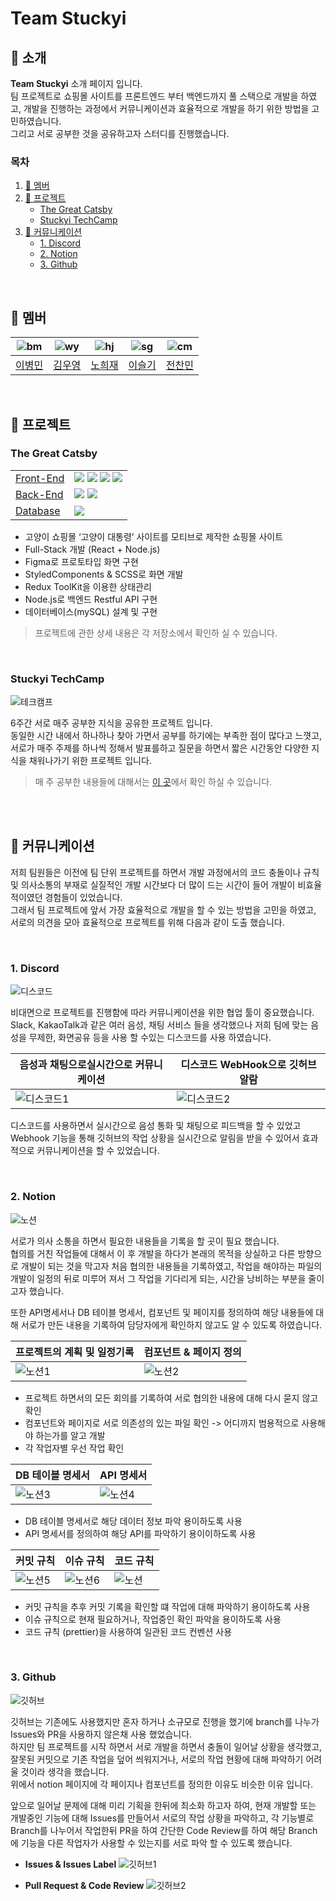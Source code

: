 # Team Stuckyi

## 👋 소개

**Team Stuckyi** 소개 페이지 입니다.<br>
팀 프로젝트로 쇼핑몰 사이트를 프론트엔드 부터 백엔드까지 풀 스택으로 개발을 하였고, 개발을 진행하는 과정에서 커뮤니케이션과 효율적으로 개발을 하기 위한 방법을 고민하였습니다. <br>
그리고 서로 공부한 것을 공유하고자 스터디를 진행했습니다.

### 목차

1. [👥 멤버](#-멤버)<br>
2. [🚀 프로젝트](#-프로젝트)<br>
    - [The Great Catsby](#the-great-catsby)<br>
    - [Stuckyi TechCamp](#stuckyi-techcamp)<br>
3. [🤝 커뮤니케이션](#-커뮤니케이션)<br>
    - [1. Discord](#1-discord)<br>
    - [2. Notion](#2-notion)<br>
    - [3. Github](#3-github)<br>

<br>

## 👥 멤버

| ![bm](./readmeImg/members/bm.jpeg)                                  | ![wy](./readmeImg/members/wy.png)                               | ![hj](./readmeImg/members/hj.jpeg)                               | ![sg](./readmeImg/members/sg.png)                              | ![cm](./readmeImg/members/cm.jpeg)                                |
| ------------------------------------------------------------------- | --------------------------------------------------------------- | ---------------------------------------------------------------- | -------------------------------------------------------------- | ----------------------------------------------------------------- |
| <div align="center">[이병민](https://github.com/ByeongminLee)</div> | <div align="center">[김우영](https://github.com/0x000613)</div> | <div align="center">[노희재](https://github.com/heejj1206)</div> | <div align="center">[이슬기](https://github.com/abcabcp)</div> | <div align="center">[전찬민](https://github.com/cksals3753)</div> |

<br>

## 🚀 프로젝트

### The Great Catsby

<table>
    <tr>
        <td><a href="https://github.com/Team-Stuckyi/TheGreatCatsby-FrontEnd">Front-End</a></td>
        <td>
            <img src="https://img.shields.io/badge/React-61DAFB?style=flat-square&logo=React&logoColor=white"/>
            <img src="https://img.shields.io/badge/Redux-764ABC?style=flat-square&logo=Redux&logoColor=white"/>
            <img src="https://img.shields.io/badge/SCSS-CC6699?style=flat-square&logo=sass&logoColor=white"/>
            <img src="https://img.shields.io/badge/StyledComponents-DB7093?style=flat-square&logo=styledcomponents&logoColor=white"/>
        </td>
    </tr>
    <tr>
        <td><a href="https://github.com/Team-Stuckyi/TheGreatCatsby-BackEnd">Back-End</a></td>
        <td>
            <img src="https://img.shields.io/badge/Node.js-339933?style=flat-square&logo=Node.js&logoColor=white"/>
            <img src="https://img.shields.io/badge/Express-000000?style=flat-square&logo=Express&logoColor=white"/>
        </td>
    </tr>
        <tr>
        <td><a href="https://github.com/Team-Stuckyi/TheGreatCatsby-Database">Database</a></td>
        <td>
            <img src="https://img.shields.io/badge/MySQL-4479A1?style=flat-square&logo=MySQL&logoColor=white"/>
        </td>
    </tr>
</table>

-   고양이 쇼핑몰 ‘고양이 대통령’ 사이트를 모티브로 제작한 쇼핑몰 사이트
-   Full-Stack 개발 (React + Node.js)
-   Figma로 프로토타입 화면 구현
-   StyledComponents & SCSS로 화면 개발
-   Redux ToolKit을 이용한 상태관리
-   Node.js로 백엔드 Restful API 구현
-   데이터베이스(mySQL) 설계 및 구현

> 프로젝트에 관한 상세 내용은 각 저장소에서 확인하 실 수 있습니다.

<br>

### Stuckyi TechCamp

![테크캠프](./readmeImg/TechCamp/TechCamp.png)

6주간 서로 매주 공부한 지식을 공유한 프로젝트 입니다. <br>
동일한 시간 내에서 하나하나 찾아 가면서 공부를 하기에는 부족한 점이 많다고 느꼇고, 서로가 매주 주제를 하나씩 정해서 발표를하고 질문을 하면서 짧은 시간동안 다양한 지식을 채워나가기 위한 프로젝트 입니다. <br>

> 매 주 공부한 내용들에 대해서는 [이 곳](https://github.com/Team-Stuckyi/Stuckyi-TechCamp)에서 확인 하실 수 있습니다.

<br>

<br>

## 🤝 커뮤니케이션

저희 팀원들은 이전에 팀 단위 프로젝트를 하면서 개발 과정에서의 코드 충돌이나 규칙 및 의사소통의 부재로 실질적인 개발 시간보다 더 많이 드는 시간이 들어 개발이 비효율적이였던 경험들이 있었습니다. <br>
그래서 팀 프로젝트에 앞서 가장 효율적으로 개발을 할 수 있는 방법을 고민을 하였고, 서로의 의견을 모아 효율적으로 프로젝트를 위해 다음과 같이 도출 했습니다.

<br>

### 1. Discord

![디스코드](./readmeImg/communication/discord.png)

비대면으로 프로젝트를 진행함에 따라 커뮤니케이션을 위한 협업 툴이 중요했습니다. <br>
Slack, KakaoTalk과 같은 여러 음성, 채팅 서비스 들을 생각했으나 저희 팀에 맞는 음성을 무제한, 화면공유 등을 사용 할 수있는 디스코드를 사용 하였습니다.

| 음성과 채팅으로실시간으로 커뮤니케이션               | 디스코드 WebHook으로 깃허브 알람                     |
| ---------------------------------------------------- | ---------------------------------------------------- |
| ![디스코드1](./readmeImg/communication/discord1.png) | ![디스코드2](./readmeImg/communication/discord2.png) |

디스코드를 사용하면서 실시간으로 음성 통화 및 채팅으로 피드백을 할 수 있었고 Webhook 기능을 통해 깃허브의 작업 상황을 실시간으로 알림을 받을 수 있어서 효과적으로 커뮤니케이션을 할 수 있었습니다.

<br>

### 2. Notion

![노션](./readmeImg/communication/notion.png)

서로가 의사 소통을 하면서 필요한 내용들을 기록을 할 곳이 필요 했습니다. <br>
협의를 거친 작업들에 대해서 이 후 개발을 하다가 본래의 목적을 상실하고 다른 방향으로 개발이 되는 것을 막고자 처음 협의한 내용들을 기록하였고, 작업을 해야하는 파일의 개발이 일정의 뒤로 미루어 져서 그 작업을 기다리게 되는, 시간을 낭비하는 부분을 줄이고자 했습니다.

또한 API명세서나 DB 테이블 명세서, 컴포넌트 및 페이지를 정의하여 해당 내용들에 대해 서로가 만든 내용을 기록하여 담당자에게 확인하지 않고도 알 수 있도록 하였습니다.

| 프로젝트의 계획 및 일정기록                     | 컴포넌트 & 페이지 정의                          |
| ----------------------------------------------- | ----------------------------------------------- |
| ![노션1](./readmeImg/communication/notion1.png) | ![노션2](./readmeImg/communication/notion2.png) |

-   프로젝트 하면서의 모든 회의를 기록하여 서로 협의한 내용에 대해 다시 묻지 않고 확인
-   컴포넌트와 페이지로 서로 의존성의 있는 파일 확인 -> 어디까지 범용적으로 사용해야 하는가를 알고 개발
-   각 작업자별 우선 작업 확인

| DB 테이블 명세서                                | API 명세서                                      |
| ----------------------------------------------- | ----------------------------------------------- |
| ![노션3](./readmeImg/communication/notion3.png) | ![노션4](./readmeImg/communication/notion4.png) |

-   DB 테이블 명세서로 해당 데이터 정보 파악 용이하도록 사용
-   API 명세서를 정의하여 해당 API를 파악하기 용이이하도록 사용

| 커밋 규칙                                       | 이슈 규칙                                       | 코드 규칙                                      |
| ----------------------------------------------- | ----------------------------------------------- | ---------------------------------------------- |
| ![노션5](./readmeImg/communication/notion5.png) | ![노션6](./readmeImg/communication/notion6.png) | ![노션](./readmeImg/communication/notion7.png) |

-   커밋 규칙을 추후 커밋 기록을 확인할 떄 작업에 대해 파악하기 용이하도록 사용
-   이슈 규칙으로 현재 필요하거나, 작업중인 확인 파악을 용이하도록 사용
-   코드 규칙 (prettier)을 사용하여 일관된 코드 컨벤션 사용

<br>

### 3. Github

![깃허브](./readmeImg/communication/github.png)

깃허브는 기존에도 사용했지만 혼자 하거나 소규모로 진행을 했기에 branch를 나누가 Issues와 PR을 사용하지 않은채 사용 했었습니다.<br>
하지만 팀 프로젝트를 시작 하면서 서로 개발을 하면서 충돌이 일어날 상황을 생각했고, 잘못된 커밋으로 기존 작업을 덮어 씌워지거나, 서로의 작업 현황에 대해 파악하기 어려울 것이라 생각을 했습니다.<br>
위에서 notion 페이지에 각 페이지나 컴포넌트를 정의한 이유도 비슷한 이유 입니다.<br>

앞으로 일어날 문제에 대해 미리 기획을 한뒤에 최소화 하고자 하여, 현재 개발할 또는 개발중인 기능에 대해 Issues를 만들어서 서로의 작업 상황을 파악하고, 각 기능별로 Branch를 나누어서 작업한뒤 PR을 하여 간단한 Code Review를 하여 해당 Branch에 기능을 다른 작업자가 사용할 수 있는지를 서로 파악 할 수 있도록 했습니다.

-   **Issues & Issues Label**
    ![깃허브1](./readmeImg/communication/github1.png)

-   **Pull Request & Code Review**
    ![깃허브2](./readmeImg/communication/github2.png)

